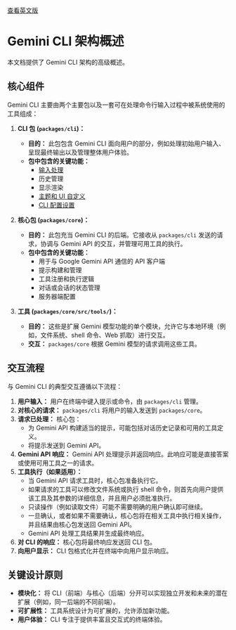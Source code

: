 [查看英文版](../../../docs/architecture.md)

# Gemini CLI 架构概述

本文档提供了 Gemini CLI 架构的高级概述。

## 核心组件

Gemini CLI 主要由两个主要包以及一套可在处理命令行输入过程中被系统使用的工具组成：

1.  **CLI 包 (`packages/cli`)：**
    - **目的：** 此包包含 Gemini CLI 面向用户的部分，例如处理初始用户输入、呈现最终输出以及管理整体用户体验。
    - **包中包含的关键功能：**
      - [输入处理](./cli/commands.md)
      - 历史管理
      - 显示渲染
      - [主题和 UI 自定义](./cli/themes.md)
      - [CLI 配置设置](./cli/configuration.md)

2.  **核心包 (`packages/core`)：**
    - **目的：** 此包充当 Gemini CLI 的后端。它接收从 `packages/cli` 发送的请求，协调与 Gemini API 的交互，并管理可用工具的执行。
    - **包中包含的关键功能：**
      - 用于与 Google Gemini API 通信的 API 客户端
      - 提示构建和管理
      - 工具注册和执行逻辑
      - 对话或会话的状态管理
      - 服务器端配置

3.  **工具 (`packages/core/src/tools/`)：**
    - **目的：** 这些是扩展 Gemini 模型功能的单个模块，允许它与本地环境（例如，文件系统、shell 命令、Web 抓取）进行交互。
    - **交互：** `packages/core` 根据 Gemini 模型的请求调用这些工具。

## 交互流程

与 Gemini CLI 的典型交互遵循以下流程：

1.  **用户输入：** 用户在终端中键入提示或命令，由 `packages/cli` 管理。
2.  **对核心的请求：** `packages/cli` 将用户的输入发送到 `packages/core`。
3.  **请求已处理：** 核心包：
    - 为 Gemini API 构建适当的提示，可能包括对话历史记录和可用的工具定义。
    - 将提示发送到 Gemini API。
4.  **Gemini API 响应：** Gemini API 处理提示并返回响应。此响应可能是直接答案或使用可用工具之一的请求。
5.  **工具执行（如果适用）：**
    - 当 Gemini API 请求工具时，核心包准备执行它。
    - 如果请求的工具可以修改文件系统或执行 shell 命令，则首先向用户提供该工具及其参数的详细信息，并且用户必须批准执行。
    - 只读操作（例如读取文件）可能不需要明确的用户确认即可继续。
    - 一旦确认，或者如果不需要确认，核心包将在相关工具中执行相关操作，并且结果由核心包发送回 Gemini API。
    - Gemini API 处理工具结果并生成最终响应。
6.  **对 CLI 的响应：** 核心包将最终响应发送回 CLI 包。
7.  **向用户显示：** CLI 包格式化并在终端中向用户显示响应。

## 关键设计原则

- **模块化：** 将 CLI（前端）与核心（后端）分开可以实现独立开发和未来的潜在扩展（例如，同一后端的不同前端）。
- **可扩展性：** 工具系统设计为可扩展的，允许添加新功能。
- **用户体验：** CLI 专注于提供丰富且交互式的终端体验。